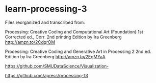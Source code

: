 # learn-processing-3

Files reorganized and transcribed from:

Processing: Creative Coding and Computational Art (Foundation) 1st Corrected ed., Corr. 2nd printing Edition
by Ira Greenberg http://amzn.to/2CdqrOM

Processing: Creative Coding and Generative Art in Processing 2 2nd ed. Edition
by Ira Greenberg http://amzn.to/2EgMYaA

https://github.com/SMUDataScience/Visualization-

https://github.com/apress/processing-13
